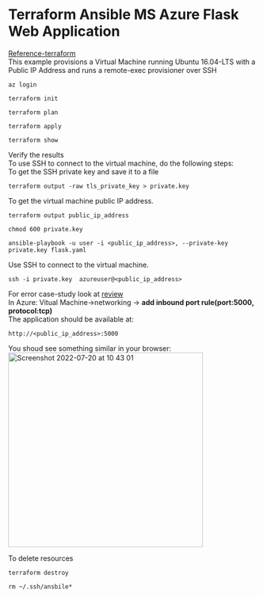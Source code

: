 # Terraform Ansible MS Azure Flask Web Application
[Reference-terraform](https://github.com/hashicorp/terraform-provider-azurerm/tree/main/examples/virtual-machines/virtual_machine/provisioners/linux)<br/>
This example provisions a Virtual Machine running Ubuntu 16.04-LTS with a Public IP Address and runs a remote-exec provisioner over SSH<br>
``` 
az login
```
```
terraform init
```
```
terraform plan 
```
```
terraform apply
```
```
terraform show
```
Verify the results<br/>
To use SSH to connect to the virtual machine, do the following steps:<br/>
To get the SSH private key and save it to a file
```
terraform output -raw tls_private_key > private.key 
```
To get the virtual machine public IP address.
```
terraform output public_ip_address
```
```
chmod 600 private.key 
```
```
ansible-playbook -u user -i <public_ip_address>, --private-key private.key flask.yaml
```
Use SSH to connect to the virtual machine.
```
ssh -i private.key  azureuser@<public_ip_address>
```
For error case-study look at [review](https://github.com/MasoudMoeini/Terraform-Ansible-MS-Azure-Flask-Web-Application/blob/main/review.txt) <br/>
In Azure: Vitual Machine->networking ->  **add inbound port rule(port:5000, protocol:tcp)**  <br/>
The application should be available at:<br/>
```
http://<public_ip_address>:5000
```
You shoud see something similar in your browser:<br/>
<img width="393" alt="Screenshot 2022-07-20 at 10 43 01" src="https://user-images.githubusercontent.com/43514418/179939623-5ff4b61c-5a0d-470d-8882-9b98955c2585.png"> <br/>

To delete resources
```
terraform destroy
```
```
rm ~/.ssh/ansbile*
```



